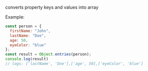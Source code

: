 converts property keys and values into array

Example:
```js
const person = {
  firstName: "John",
  lastName: "Doe",
  age: 50,
  eyeColor: "blue"
};
const result = Object.entries(person);
console.log(result)
// logs: ['lastName', 'Doe'],['age', 50],['eyeColor', 'blue']
```